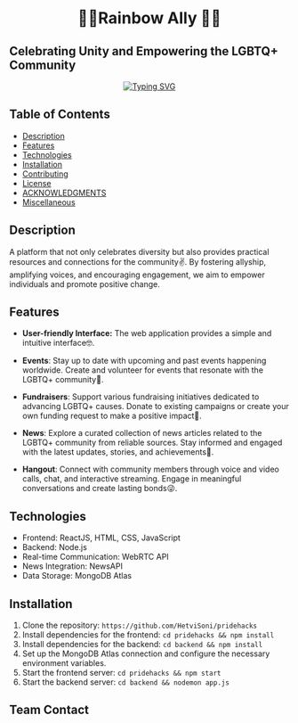 <div align="center">
  <h1 style="text-align: center;">🏳️‍🌈Rainbow Ally 🏳️‍🌈</h1>
</div>


<h2>Celebrating Unity and Empowering the LGBTQ+ Community</h2>



<p align="center">
  <a href="https://git.io/typing-svg">
    <img src=https://readme-typing-svg.demolab.com?font=Fira+Code&size=30&pause=997&color=pink&background=992AFF00&multiline=true&width=435&lines=MADE+FOR+PrideHacks alt="Typing SVG">
  </a>
</p>



## Table of Contents

- [Description](#Description)
- [Features](#features)
- [Technologies](#technologies)
- [Installation](#installation)
- [Contributing](#contributing)
- [License](#license)
- [ACKNOWLEDGMENTS](#ACKNOWLEDGMENTS)
- [Miscellaneous](#Miscellaneous)

## Description
A platform that not only celebrates diversity but also provides practical resources and connections for the community✌️. By fostering allyship, amplifying voices, and encouraging engagement, we aim to empower individuals and promote positive change.

## Features

- **User-friendly Interface:** The web application provides a simple and intuitive interface🤓.

- **Events**: Stay up to date with upcoming and past events happening worldwide. Create and volunteer for events that resonate with the LGBTQ+ community🎉.

- **Fundraisers**: Support various fundraising initiatives dedicated to advancing LGBTQ+ causes. Donate to existing campaigns or create your own funding request to make a positive impact💸.

- **News**: Explore a curated collection of news articles related to the LGBTQ+ community from reliable sources. Stay informed and engaged with the latest updates, stories, and achievements📰.

- **Hangout**: Connect with community members through voice and video calls, chat, and interactive streaming. Engage in meaningful conversations and create lasting bonds😜.

## Technologies

- Frontend: ReactJS, HTML, CSS, JavaScript
- Backend: Node.js
- Real-time Communication: WebRTC API
- News Integration: NewsAPI
- Data Storage: MongoDB Atlas

## Installation

1. Clone the repository: `https://github.com/HetviSoni/pridehacks`
2. Install dependencies for the frontend: `cd pridehacks && npm install`
3. Install dependencies for the backend: `cd backend && npm install`
4. Set up the MongoDB Atlas connection and configure the necessary environment variables.
5. Start the frontend server: `cd pridehacks && npm start`
6. Start the backend server: `cd backend && nodemon app.js`


                      
## Team Contact
